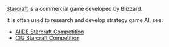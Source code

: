 [Starcraft](http://us.blizzard.com/en-us/games/sc/) is a commercial game developed by Blizzard.

It is often used to research and develop strategy game AI, see:
  * [AIIDE Starcraft Competition](http://webdocs.cs.ualberta.ca/~cdavid/starcraftaicomp/)
  * [CIG Starcraft Competition](http://ls11-www.cs.uni-dortmund.de/rts-competition/start)